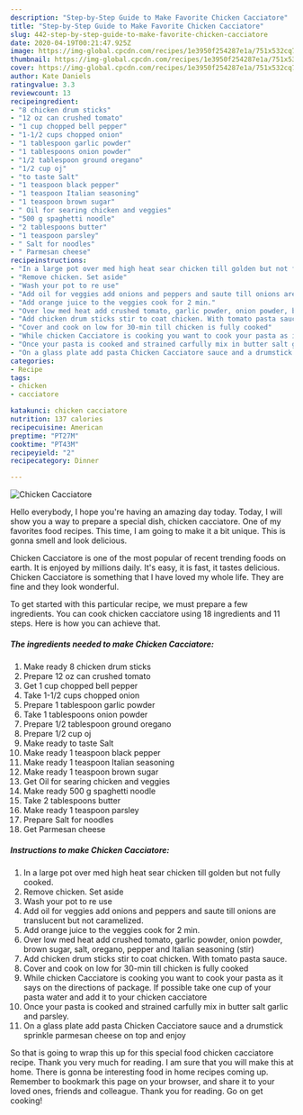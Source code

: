 ```yaml
---
description: "Step-by-Step Guide to Make Favorite Chicken Cacciatore"
title: "Step-by-Step Guide to Make Favorite Chicken Cacciatore"
slug: 442-step-by-step-guide-to-make-favorite-chicken-cacciatore
date: 2020-04-19T00:21:47.925Z
image: https://img-global.cpcdn.com/recipes/1e3950f254287e1a/751x532cq70/chicken-cacciatore-recipe-main-photo.jpg
thumbnail: https://img-global.cpcdn.com/recipes/1e3950f254287e1a/751x532cq70/chicken-cacciatore-recipe-main-photo.jpg
cover: https://img-global.cpcdn.com/recipes/1e3950f254287e1a/751x532cq70/chicken-cacciatore-recipe-main-photo.jpg
author: Kate Daniels
ratingvalue: 3.3
reviewcount: 13
recipeingredient:
- "8 chicken drum sticks"
- "12 oz can crushed tomato"
- "1 cup chopped bell pepper"
- "1-1/2 cups chopped onion"
- "1 tablespoon garlic powder"
- "1 tablespoons onion powder"
- "1/2 tablespoon ground oregano"
- "1/2 cup oj"
- "to taste Salt"
- "1 teaspoon black pepper"
- "1 teaspoon Italian seasoning"
- "1 teaspoon brown sugar"
- " Oil for searing chicken and veggies"
- "500 g spaghetti noodle"
- "2 tablespoons butter"
- "1 teaspoon parsley"
- " Salt for noodles"
- " Parmesan cheese"
recipeinstructions:
- "In a large pot over med high heat sear chicken till golden but not fully cooked."
- "Remove chicken. Set aside"
- "Wash your pot to re use"
- "Add oil for veggies add onions and peppers and saute till onions are translucent but not caramelized."
- "Add orange juice to the veggies cook for 2 min."
- "Over low med heat add crushed tomato, garlic powder, onion powder, brown sugar, salt, oregano, pepper and Italian seasoning (stir)"
- "Add chicken drum sticks stir to coat chicken. With tomato pasta sauce."
- "Cover and cook on low for 30-min till chicken is fully cooked"
- "While chicken Cacciatore is cooking you want to cook your pasta as it says on the directions of package. If possible take one cup of your pasta water and add it to your chicken cacciatore"
- "Once your pasta is cooked and strained carfully mix in butter salt garlic and parsley."
- "On a glass plate add pasta Chicken Cacciatore sauce and a drumstick sprinkle parmesan cheese on top and enjoy"
categories:
- Recipe
tags:
- chicken
- cacciatore

katakunci: chicken cacciatore 
nutrition: 137 calories
recipecuisine: American
preptime: "PT27M"
cooktime: "PT43M"
recipeyield: "2"
recipecategory: Dinner

---
```



![Chicken Cacciatore](https://img-global.cpcdn.com/recipes/1e3950f254287e1a/751x532cq70/chicken-cacciatore-recipe-main-photo.jpg)

Hello everybody, I hope you're having an amazing day today. Today, I will show you a way to prepare a special dish, chicken cacciatore. One of my favorites food recipes. This time, I am going to make it a bit unique. This is gonna smell and look delicious.



Chicken Cacciatore is one of the most popular of recent trending foods on earth. It is enjoyed by millions daily. It's easy, it is fast, it tastes delicious. Chicken Cacciatore is something that I have loved my whole life. They are fine and they look wonderful.


To get started with this particular recipe, we must prepare a few ingredients. You can cook chicken cacciatore using 18 ingredients and 11 steps. Here is how you can achieve that.

<!--inarticleads1-->

##### The ingredients needed to make Chicken Cacciatore:

1. Make ready 8 chicken drum sticks
1. Prepare 12 oz can crushed tomato
1. Get 1 cup chopped bell pepper
1. Take 1-1/2 cups chopped onion
1. Prepare 1 tablespoon garlic powder
1. Take 1 tablespoons onion powder
1. Prepare 1/2 tablespoon ground oregano
1. Prepare 1/2 cup oj
1. Make ready to taste Salt
1. Make ready 1 teaspoon black pepper
1. Make ready 1 teaspoon Italian seasoning
1. Make ready 1 teaspoon brown sugar
1. Get  Oil for searing chicken and veggies
1. Make ready 500 g spaghetti noodle
1. Take 2 tablespoons butter
1. Make ready 1 teaspoon parsley
1. Prepare  Salt for noodles
1. Get  Parmesan cheese




<!--inarticleads2-->

##### Instructions to make Chicken Cacciatore:

1. In a large pot over med high heat sear chicken till golden but not fully cooked.
1. Remove chicken. Set aside
1. Wash your pot to re use
1. Add oil for veggies add onions and peppers and saute till onions are translucent but not caramelized.
1. Add orange juice to the veggies cook for 2 min.
1. Over low med heat add crushed tomato, garlic powder, onion powder, brown sugar, salt, oregano, pepper and Italian seasoning (stir)
1. Add chicken drum sticks stir to coat chicken. With tomato pasta sauce.
1. Cover and cook on low for 30-min till chicken is fully cooked
1. While chicken Cacciatore is cooking you want to cook your pasta as it says on the directions of package. If possible take one cup of your pasta water and add it to your chicken cacciatore
1. Once your pasta is cooked and strained carfully mix in butter salt garlic and parsley.
1. On a glass plate add pasta Chicken Cacciatore sauce and a drumstick sprinkle parmesan cheese on top and enjoy




So that is going to wrap this up for this special food chicken cacciatore recipe. Thank you very much for reading. I am sure that you will make this at home. There is gonna be interesting food in home recipes coming up. Remember to bookmark this page on your browser, and share it to your loved ones, friends and colleague. Thank you for reading. Go on get cooking!
